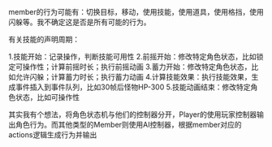 member的行为可能有：切换目标，移动，使用技能，使用道具，使用格挡，使用闪躲等。我不确定这是否是所有可能的行为。

有关技能的声明周期：

1.技能开始：记录操作，判断技能可用性
2.前摇开始：修改特定角色状态，比如锁定可操作性；计算前摇时长；执行前摇动画
3.蓄力开始：修改特定角色状态，比如允许闪躲；计算蓄力时长；执行蓄力动画
4.计算技能效果：执行技能效果，生成事件插入到事件队列，比如30帧后怪物HP-300
5.技能动画结束：修改特定角色状态，比如可操作性

其实我有个想法，将角色状态机与他们的控制器分开，Player的使用玩家控制器输出角色行为。而其他类型的Member则使用AI控制器，根据member对应的actions逻辑生成行为并输出
